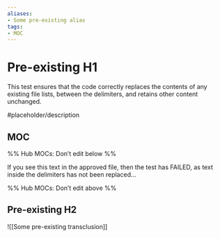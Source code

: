 ```yaml
---
aliases:
- Some pre-existing alias
tags: 
- MOC
---
```


# Pre-existing H1

This test ensures that the code correctly replaces the contents of
any existing file lists, between the delimiters, and retains
other content unchanged.

#placeholder/description 

## MOC

%% Hub MOCs: Don’t edit below  %%

If you see this text in the approved file, then the test has FAILED,
as text inside the delimiters has not been replaced...

%% Hub MOCs: Don’t edit above  %%

## Pre-existing H2

![[Some pre-existing transclusion]]
